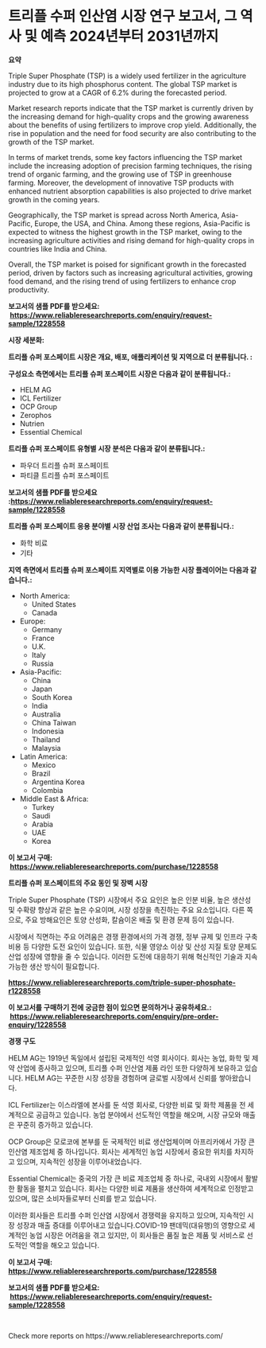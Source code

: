 <p><h1>트리플 수퍼 인산염 시장 연구 보고서, 그 역사 및 예측 2024년부터 2031년까지</h1></p><p><strong>요약</strong></p>
<p><p>Triple Super Phosphate (TSP) is a widely used fertilizer in the agriculture industry due to its high phosphorus content. The global TSP market is projected to grow at a CAGR of 6.2% during the forecasted period.</p><p>Market research reports indicate that the TSP market is currently driven by the increasing demand for high-quality crops and the growing awareness about the benefits of using fertilizers to improve crop yield. Additionally, the rise in population and the need for food security are also contributing to the growth of the TSP market.</p><p>In terms of market trends, some key factors influencing the TSP market include the increasing adoption of precision farming techniques, the rising trend of organic farming, and the growing use of TSP in greenhouse farming. Moreover, the development of innovative TSP products with enhanced nutrient absorption capabilities is also projected to drive market growth in the coming years.</p><p>Geographically, the TSP market is spread across North America, Asia-Pacific, Europe, the USA, and China. Among these regions, Asia-Pacific is expected to witness the highest growth in the TSP market, owing to the increasing agriculture activities and rising demand for high-quality crops in countries like India and China.</p><p>Overall, the TSP market is poised for significant growth in the forecasted period, driven by factors such as increasing agricultural activities, growing food demand, and the rising trend of using fertilizers to enhance crop productivity.</p></p>
<p><strong>보고서의 샘플 PDF를 받으세요: &nbsp;<a href="https://www.reliableresearchreports.com/enquiry/request-sample/1228558">https://www.reliableresearchreports.com/enquiry/request-sample/1228558</a></strong></p>
<p><strong>시장 세분화:</strong></p>
<p><strong> 트리플 슈퍼 포스페이트 시장은 개요, 배포, 애플리케이션 및 지역으로 더 분류됩니다. :</strong></p>
<p><strong>구성요소 측면에서는 트리플 슈퍼 포스페이트 시장은 다음과 같이 분류됩니다.:</strong></p>
<p><ul><li>HELM AG</li><li>ICL Fertilizer</li><li>OCP Group</li><li>Zerophos</li><li>Nutrien</li><li>Essential Chemical</li></ul></p>
<p><strong> 트리플 슈퍼 포스페이트 유형별 시장 분석은 다음과 같이 분류됩니다.:</strong></p>
<p><ul><li>파우더 트리플 슈퍼 포스페이트</li><li>파티클 트리플 슈퍼 포스페이트</li></ul></p>
<p><strong>보고서의 샘플 PDF를 받으세요 :<a href="https://www.reliableresearchreports.com/enquiry/request-sample/1228558">https://www.reliableresearchreports.com/enquiry/request-sample/1228558</a></strong></p>
<p><strong> 트리플 슈퍼 포스페이트 응용 분야별 시장 산업 조사는 다음과 같이 분류됩니다.:</strong></p>
<p><ul><li>화학 비료</li><li>기타</li></ul></p>
<p><strong>지역 측면에서 트리플 슈퍼 포스페이트 지역별로 이용 가능한 시장 플레이어는 다음과 같습니다.:</strong></p>
<p><ul>
    <li>
        North America:
        <ul>
            <li>United States</li>
            <li>Canada</li>
        </ul>
    </li>
    <li>
        Europe:
        <ul>
            <li>Germany</li>
            <li>France</li>
            <li>U.K.</li>
            <li>Italy</li>
            <li>Russia</li>
        </ul>
    </li>
    <li>
        Asia-Pacific:
        <ul>
            <li>China</li>
            <li>Japan</li>
            <li>South Korea</li>
            <li>India</li>
            <li>Australia</li>
            <li>China Taiwan</li>
            <li>Indonesia</li>
            <li>Thailand</li>
            <li>Malaysia</li>
        </ul>
    </li>
    <li>
        Latin America:
        <ul>
            <li>Mexico</li>
            <li>Brazil</li>
            <li>Argentina Korea</li>
            <li>Colombia</li>
        </ul>
    </li>
    <li>
        Middle East & Africa:
        <ul>
            <li>Turkey</li>
            <li>Saudi</li>
            <li>Arabia</li>
            <li>UAE</li>
            <li>Korea</li>
        </ul>
    </li>
    </ul></p>
<p><strong>이 보고서 구매: &nbsp;<a href="https://www.reliableresearchreports.com/purchase/1228558">https://www.reliableresearchreports.com/purchase/1228558</a></strong></p>
<p><strong>트리플 슈퍼 포스페이트의 주요 동인 및 장벽 시장</strong></p>
<p><p>Triple Super Phosphate (TSP) 시장에서 주요 요인은 높은 인분 비율, 높은 생산성 및 수확량 향상과 같은 높은 수요이며, 시장 성장을 촉진하는 주요 요소입니다. 다른 쪽으로, 주요 방해요인은 토양 산성화, 칼슘이온 배출 및 환경 문제 등이 있습니다.</p><p>시장에서 직면하는 주요 어려움은 경쟁 환경에서의 가격 경쟁, 정부 규제 및 인프라 구축 비용 등 다양한 도전 요인이 있습니다. 또한, 식물 영양소 이상 및 산성 지질 토양 문제도 산업 성장에 영향을 줄 수 있습니다. 이러한 도전에 대응하기 위해 혁신적인 기술과 지속 가능한 생산 방식이 필요합니다.</p></p>
<p><strong><a href="https://www.reliableresearchreports.com/triple-super-phosphate-r1228558">https://www.reliableresearchreports.com/triple-super-phosphate-r1228558</a></strong></p>
<p><strong>이 보고서를 구매하기 전에 궁금한 점이 있으면 문의하거나 공유하세요.: &nbsp;<a href="https://www.reliableresearchreports.com/enquiry/pre-order-enquiry/1228558">https://www.reliableresearchreports.com/enquiry/pre-order-enquiry/1228558</a></strong></p>
<p><strong>경쟁 구도</strong></p>
<p><p>HELM AG는 1919년 독일에서 설립된 국제적인 석영 회사이다. 회사는 농업, 화학 및 제약 산업에 종사하고 있으며, 트리플 수퍼 인산염 제품 라인 또한 다양하게 보유하고 있습니다. HELM AG는 꾸준한 시장 성장을 경험하며 글로벌 시장에서 신뢰를 쌓아왔습니다.</p><p>ICL Fertilizer는 이스라엘에 본사를 둔 석영 회사로, 다양한 비료 및 화학 제품을 전 세계적으로 공급하고 있습니다. 농업 분야에서 선도적인 역할을 해오며, 시장 규모와 매출은 꾸준히 증가하고 있습니다.</p><p>OCP Group은 모로코에 본부를 둔 국제적인 비료 생산업체이며 아프리카에서 가장 큰 인산염 제조업체 중 하나입니다. 회사는 세계적인 농업 시장에서 중요한 위치를 차지하고 있으며, 지속적인 성장을 이루어내었습니다.</p><p>Essential Chemical는 중국의 가장 큰 비료 제조업체 중 하나로, 국내외 시장에서 활발한 활동을 펼치고 있습니다. 회사는 다양한 비료 제품을 생산하여 세계적으로 인정받고 있으며, 많은 소비자들로부터 신뢰를 받고 있습니다.</p><p>이러한 회사들은 트리플 수퍼 인산염 시장에서 경쟁력을 유지하고 있으며, 지속적인 시장 성장과 매출 증대를 이루어내고 있습니다.COVID-19 팬데믹(대유행)의 영향으로 세계적인 농업 시장은 어려움을 겪고 있지만, 이 회사들은 품질 높은 제품 및 서비스로 선도적인 역할을 해오고 있습니다.</p></p>
<p><strong>이 보고서 구매: &nbsp; <a href="https://www.reliableresearchreports.com/purchase/1228558">https://www.reliableresearchreports.com/purchase/1228558</a></strong></p>
<p><strong>보고서의 샘플 PDF를 받으세요: &nbsp;<a href="https://www.reliableresearchreports.com/enquiry/request-sample/1228558">https://www.reliableresearchreports.com/enquiry/request-sample/1228558</a></strong><strong></strong></p>
<p>&nbsp;</p>
<p>Check more reports on https://www.reliableresearchreports.com/</p>